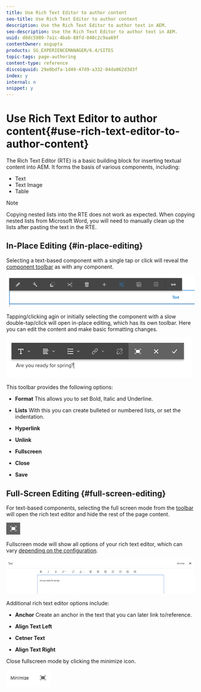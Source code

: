 ```yaml
---
title: Use Rich Text Editor to author content
seo-title: Use Rich Text Editor to author content
description: Use the Rich Text Editor to author text in AEM.
seo-description: Use the Rich Text Editor to author text in AEM.
uuid: d8dc5989-7a1c-4bab-88fd-040c2c9aa69f
contentOwner: asgupta
products: SG_EXPERIENCEMANAGER/6.4/SITES
topic-tags: page-authoring
content-type: reference
discoiquuid: 29e0bdfa-1d49-47d9-a332-04da062d3d3f
index: y
internal: n
snippet: y
---
```


# Use Rich Text Editor to author content{#use-rich-text-editor-to-author-content}

The Rich Text Editor (RTE) is a basic building block for inserting textual content into AEM. It forms the basis of various components, including:

* Text
* Text Image
* Table

>[!NOTE]
>
>Copying nested lists into the RTE does not work as expected. When copying nested lists from Microsoft Word, you will need to manually clean up the lists after pasting the text in the RTE.

## In-Place Editing {#in-place-editing}

Selecting a text-based component with a single tap or click will reveal the [component toolbar](../../../sites/authoring/using/editing-content.md#editmovecopypastedeletetouchoptimizedui) as with any component.

![](assets/screen_shot_2018-03-21at163054.png)

Tapping/clicking agin or initially selecting the component with a slow double-tap/click will open in-place editing, which has its own toolbar. Here you can edit the content and make basic formatting changes.

![](assets/screen_shot_2018-03-21at163214.png)

This toolbar provides the following options:

* **Format** 
  This allows you to set Bold, Italic and Underline.

* **Lists** 
  With this you can create bulleted or numbered lists, or set the indentation.

* **Hyperlink**
* **Unlink**
* **Fullscreen** 

* **Close**
* **Save**

## Full-Screen Editing {#full-screen-editing}

For text-based components, selecting the full screen mode from the [toolbar](#componenttoolbar) will open the rich text editor and hide the rest of the page content.

![](do-not-localize/screen_shot_2018-03-21at163236.png)

Fullscreen mode will show all options of your rich text editor, which can vary [depending on the configuration](../../../sites/administering/using/rich-text-editor.md).

![](assets/screen_shot_2018-03-21at163248.png)

Additional rich text editor options include:

* **Anchor** 
  Create an anchor in the text that you can later link to/reference.

* **Align Text Left**
* **Cetner Text**
* **Align Text Right**

Close fullscreen mode by clicking the minimize icon.

![](assets/screen_shot_2018-03-21at163323.png)

